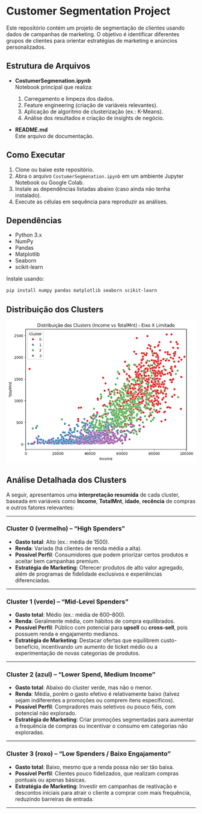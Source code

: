 # Customer Segmentation Project

Este repositório contém um projeto de segmentação de clientes usando dados de campanhas de marketing. O objetivo é identificar diferentes grupos de clientes para orientar estratégias de marketing e anúncios personalizados.

## Estrutura de Arquivos

- **CostumerSegmenation.ipynb**  
  Notebook principal que realiza:
  1. Carregamento e limpeza dos dados.
  2. Feature engineering (criação de variáveis relevantes).
  3. Aplicação de algoritmo de clusterização (ex.: K-Means).
  4. Análise dos resultados e criação de insights de negócio.

- **README.md**  
  Este arquivo de documentação.

## Como Executar

1. Clone ou baixe este repositório.
2. Abra o arquivo `CostumerSegmenation.ipynb` em um ambiente Jupyter Notebook ou Google Colab.
3. Instale as dependências listadas abaixo (caso ainda não tenha instalado).
4. Execute as células em sequência para reproduzir as análises.

## Dependências

- Python 3.x
- NumPy
- Pandas
- Matplotlib
- Seaborn
- scikit-learn

Instale usando:
```bash
pip install numpy pandas matplotlib seaborn scikit-learn
```
## Distribuição dos Clusters

![Distribuição dos Clusters (Income vs TotalMnt) - Eixo X Limitado](Images/image.png)


## Análise Detalhada dos Clusters

A seguir, apresentamos uma **interpretação resumida** de cada cluster, baseada em variáveis como **Income**, **TotalMnt**, **idade**, **recência** de compras e outros fatores relevantes:

---

### Cluster 0 (vermelho) – “High Spenders”
- **Gasto total**: Alto (ex.: média de 1500).  
- **Renda**: Variada (há clientes de renda média a alta).  
- **Possível Perfil**: Consumidores que podem priorizar certos produtos e aceitar bem campanhas premium.  
- **Estratégia de Marketing**: Oferecer produtos de alto valor agregado, além de programas de fidelidade exclusivos e experiências diferenciadas.

---

### Cluster 1 (verde) – “Mid-Level Spenders”
- **Gasto total**: Médio (ex.: média de 600–800).  
- **Renda**: Geralmente média, com hábitos de compra equilibrados.  
- **Possível Perfil**: Público com potencial para **upsell** ou **cross-sell**, pois possuem renda e engajamento medianos.  
- **Estratégia de Marketing**: Destacar ofertas que equilibrem custo-benefício, incentivando um aumento de ticket médio ou a experimentação de novas categorias de produtos.

---

### Cluster 2 (azul) – “Lower Spend, Medium Income”
- **Gasto total**: Abaixo do cluster verde, mas não o menor.  
- **Renda**: Média, porém o gasto efetivo é relativamente baixo (talvez sejam indiferentes a promoções ou comprem itens específicos).  
- **Possível Perfil**: Compradores mais seletivos ou pouco fiéis, com potencial não explorado.  
- **Estratégia de Marketing**: Criar promoções segmentadas para aumentar a frequência de compras ou incentivar o consumo em categorias não exploradas.

---

### Cluster 3 (roxo) – “Low Spenders / Baixo Engajamento”
- **Gasto total**: Baixo, mesmo que a renda possa não ser tão baixa.  
- **Possível Perfil**: Clientes pouco fidelizados, que realizam compras pontuais ou apenas básicas.  
- **Estratégia de Marketing**: Investir em campanhas de reativação e descontos iniciais para atrair o cliente a comprar com mais frequência, reduzindo barreiras de entrada.

---



